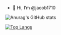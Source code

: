 - 👋 Hi, I’m @jacob1710

![Anurag's GitHub stats](https://github-readme-stats.vercel.app/api?username=jacob1710&show_icons=true&theme=radical)

[![Top Langs](https://github-readme-stats.vercel.app/api/top-langs/?username=jacob1710&exclude_repo=bank-web-halfmoon,web_stories_test,base-apparel-coming-soon,jacob1710.github.io)](https://github.com/anuraghazra/github-readme-stats)






<!---
jacob1710/jacob1710 is a ✨ special ✨ repository because its `README.md` (this file) appears on your GitHub profile.
You can click the Preview link to take a look at your changes.
--->

